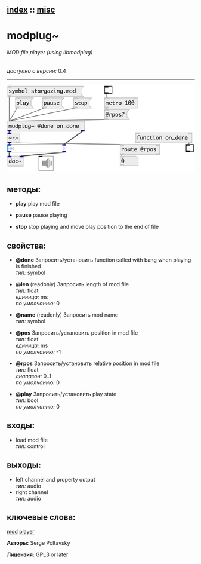[index](index.html) :: [misc](category_misc.html)
---

# modplug~

###### MOD file player (using libmodplug)

*доступно с версии:* 0.4

---




[![example](../examples/img/modplug~.jpg)](../examples/pd/modplug~.pd)





## методы:

* **play**
play mod file<br>

* **pause**
pause playing<br>

* **stop**
stop playing and move play position to the end of file<br>




## свойства:

* **@done** 
Запросить/установить function called with bang when playing is finished<br>
_тип:_ symbol<br>

* **@len** (readonly)
Запросить length of mod file<br>
_тип:_ float<br>
_единица:_ ms<br>
_по умолчанию:_ 0<br>

* **@name** (readonly)
Запросить mod name<br>
_тип:_ symbol<br>

* **@pos** 
Запросить/установить position in mod file<br>
_тип:_ float<br>
_единица:_ ms<br>
_по умолчанию:_ -1<br>

* **@rpos** 
Запросить/установить relative position in mod file<br>
_тип:_ float<br>
_диапазон:_ 0..1<br>
_по умолчанию:_ 0<br>

* **@play** 
Запросить/установить play state<br>
_тип:_ bool<br>
_по умолчанию:_ 0<br>



## входы:

* load mod file<br>
_тип:_ control



## выходы:

* left channel and property output<br>
_тип:_ audio
* right channel<br>
_тип:_ audio



## ключевые слова:

[mod](keywords/mod.html)
[player](keywords/player.html)






**Авторы:** Serge Poltavsky




**Лицензия:** GPL3 or later





